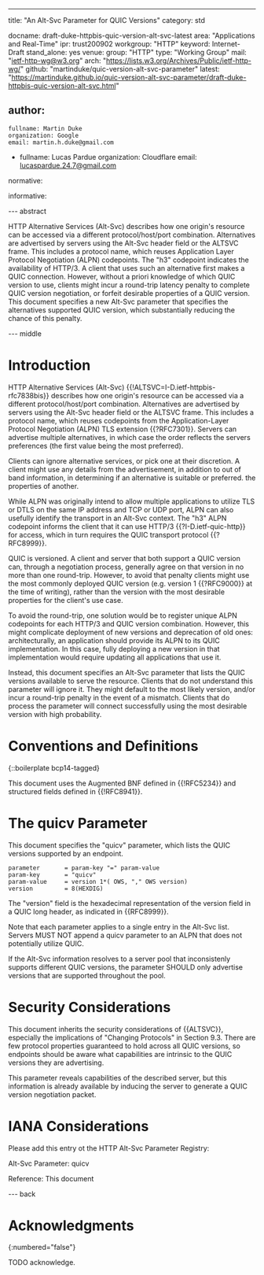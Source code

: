---
title: "An Alt-Svc Parameter for QUIC Versions"
category: std

docname: draft-duke-httpbis-quic-version-alt-svc-latest
area: "Applications and Real-Time"
ipr: trust200902
workgroup: "HTTP"
keyword: Internet-Draft
stand_alone: yes
venue:
  group: "HTTP"
  type: "Working Group"
  mail: "ietf-http-wg@w3.org"
  arch: "https://lists.w3.org/Archives/Public/ietf-http-wg/"
  github: "martinduke/quic-version-alt-svc-parameter"
  latest: "https://martinduke.github.io/quic-version-alt-svc-parameter/draft-duke-httpbis-quic-version-alt-svc.html"

author:
 -
    fullname: Martin Duke
    organization: Google
    email: martin.h.duke@gmail.com

 -
    fullname: Lucas Pardue
    organization: Cloudflare
    email: lucaspardue.24.7@gmail.com

normative:


informative:


--- abstract

HTTP Alternative Services (Alt-Svc) describes how one origin's resource can be
accessed via a different protocol/host/port combination. Alternatives are
advertised by servers using the Alt-Svc header field or the ALTSVC frame. This
includes a protocol name, which reuses Application Layer Protocol Negotiation
(ALPN) codepoints. The "h3" codepoint indicates the availability of HTTP/3. A
client that uses such an alternative first makes a QUIC connection. However,
without a priori knowledge of which QUIC version to use, clients might incur a
round-trip latency penalty to complete QUIC version negotiation, or forfeit
desirable properties of a QUIC version. This document specifies a new Alt-Svc
parameter that specifies the alternatives supported QUIC version, which
substantially reducing the chance of this penalty.


--- middle

# Introduction

HTTP Alternative Services (Alt-Svc) {{!ALTSVC=I-D.ietf-httpbis-rfc7838bis}}
describes how one origin's resource can be accessed via a different
protocol/host/port combination. Alternatives are advertised by servers using the
Alt-Svc header field or the ALTSVC frame. This includes a protocol name, which
reuses codepoints from the Application-Layer Protocol Negotiation (ALPN) TLS
extension {{?RFC7301}}. Servers can advertise multiple alternatives, in which
case the order reflects the servers preferences (the first value being the most
preferred).

Clients can ignore alternative services, or pick one at their discretion. A
client might use any details from the advertisement, in addition to out of
band information, in determining if an alternative is suitable or preferred.
the properties of another.

While ALPN was originally intend to allow multiple applications to utilize TLS
or DTLS on the same IP address and TCP or UDP port, ALPN can also usefully
identify the transport in an Alt-Svc context. The "h3" ALPN codepoint informs
the client that it can use HTTP/3 {{?I-D.ietf-quic-http}} for access, which in
turn requires the QUIC transport protocol {{?RFC8999}}.

QUIC is versioned. A client and server that both support a QUIC version can,
through a negotiation process, generally agree on that version in no more than
one round-trip. However, to avoid that penalty clients might use the most
commonly deployed QUIC version (e.g. version 1 {{?RFC9000}} at the time of
writing), rather than the version with the most desirable properties for the
client's use case.

To avoid the round-trip, one solution would be to register unique ALPN
codepoints for each HTTP/3 and QUIC version combination. However, this might
complicate deployment of new versions and deprecation of old ones:
architecturally, an application should provide its ALPN to its QUIC
implementation. In this case, fully deploying a new version in that
implementation would require updating all applications that use it.

Instead, this document specifies an Alt-Svc parameter that lists the QUIC
versions available to serve the resource. Clients that do not understand this
parameter will ignore it. They might default to the most likely version, and/or
incur a round-trip penalty in the event of a mismatch. Clients that do process
the parameter will connect successfully using the most desirable version with
high probability.


# Conventions and Definitions

{::boilerplate bcp14-tagged}

This document uses the Augmented BNF defined in {{!RFC5234}} and structured
fields defined in {{!RFC8941}}.

# The quicv Parameter

This document specifies the "quicv" parameter, which lists the QUIC versions
supported by an endpoint.

```
parameter       = param-key "=" param-value
param-key       = "quicv"
param-value     = version 1*( OWS, "," OWS version)
version         = 8(HEXDIG)
```

The "version" field is the hexadecimal representation of the version field in a
QUIC long header, as indicated in {{RFC8999}}.

Note that each parameter applies to a single entry in the Alt-Svc list. Servers
MUST NOT append a quicv parameter to an ALPN that does not potentially utilize
QUIC.

If the Alt-Svc information resolves to a server pool that inconsistenly supports
different QUIC versions, the parameter SHOULD only advertise versions that are
supported throughout the pool.

# Security Considerations


This document inherits the security considerations of {{ALTSVC}}, especially
the implications of "Changing Protocols" in Section 9.3. There are few
protocol properties guaranteed to hold across all QUIC versions, so endpoints
should be aware what capabilities are intrinsic to the QUIC versions they are
advertising.

This parameter reveals capabilities of the described server, but this
information is already available by inducing the server to generate a QUIC
version negotiation packet.


# IANA Considerations

Please add this entry ot the HTTP Alt-Svc Parameter Registry:

Alt-Svc Parameter: quicv

Reference: This document


--- back

# Acknowledgments
{:numbered="false"}

TODO acknowledge.
